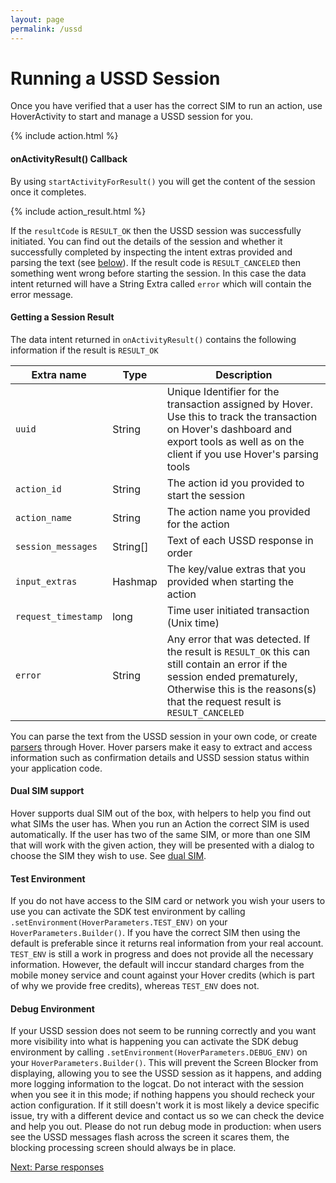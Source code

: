 ```yaml
---
layout: page
permalink: /ussd
---
```


# Running a USSD Session

Once you have verified that a user has the correct SIM to run an action, use HoverActivity to start and manage a USSD session for you.

{% include action.html %}

#### onActivityResult() Callback

By using `startActivityForResult()` you will get the content of the session once it completes.

{% include action_result.html %}

If the `resultCode` is `RESULT_OK` then the USSD session was successfully initiated. You can find out the details of the session and whether it successfully completed by inspecting the intent extras provided and parsing the text (see [below](#result)). If the result code is `RESULT_CANCELED` then something went wrong before starting the session. In this case the data intent returned will have a String Extra called `error` which will contain the error message.

#### Getting a Session Result

The data intent returned in `onActivityResult()` contains the following information if the result is `RESULT_OK`

|Extra name            | Type       | Description  |
|---                   |---         |---           |
| `uuid`               | String     |  Unique Identifier for the transaction assigned by Hover. Use this to track the transaction on Hover's dashboard and export tools as well as on the client if you use Hover's parsing tools  |
| `action_id`          | String     | The action id you provided to start the session  |
| `action_name`        | String     |  The action name you provided for the action  |
| `session_messages`   | String\[\] | Text of each USSD response in order  |
| `input_extras`       | Hashmap    | The key/value extras that you provided when starting the action |
| `request_timestamp`  | long       | Time user initiated transaction (Unix time)  |
| `error`              | String     | Any error that was detected. If the result is `RESULT_OK` this can still contain an error if the session ended prematurely, Otherwise this is the reasons(s) that the request result is `RESULT_CANCELED`  |

You can parse the text from the USSD session in your own code, or create [parsers](/parsing) through Hover. Hover parsers make it easy to extract and access information such as confirmation details and USSD session status within your application code.

#### Dual SIM support

Hover supports dual SIM out of the box, with helpers to help you find out what SIMs the user has. When you run an Action the correct SIM is used automatically. If the user has two of the same SIM, or more than one SIM that will work with the given action, they will be presented with a dialog to choose the SIM they wish to use. See [dual SIM](/dual-sim).

#### Test Environment

If you do not have access to the SIM card or network you wish your users to use you can activate the SDK test environment by calling `.setEnvironment(HoverParameters.TEST_ENV)` on your `HoverParameters.Builder()`. If you have the correct SIM then using the default is preferable since it returns real information from your real account. `TEST_ENV` is still a work in progress and does not provide all the necessary information. However, the default will inccur standard charges from the mobile money service and count against your Hover credits (which is part of why we provide free credits), whereas `TEST_ENV` does not.

#### Debug Environment

If your USSD session does not seem to be running correctly and you want more visibility into what is happening you can activate the SDK debug environment by calling `.setEnvironment(HoverParameters.DEBUG_ENV)` on your `HoverParameters.Builder()`. This will prevent the Screen Blocker from displaying, allowing you to see the USSD session as it happens, and adding more logging information to the logcat. Do not interact with the session when you see it in this mode; if nothing happens you should recheck your action configuration. If it still doesn't work it is most likely a device specific issue, try with a different device and contact us so we can check the device and help you out. Please do not run debug mode in production: when users see the USSD messages flash across the screen it scares them, the blocking processing screen should always be in place.

[Next: Parse responses](/parsing)